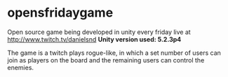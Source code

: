 # opensfridaygame
Open source game being developed in unity every friday live at http://www.twitch.tv/danielsnd
**Unity version used: 5.2.3p4**

The game is a twitch plays rogue-like, in which a set number of users can join as players on the board and the remaining users can control the enemies.